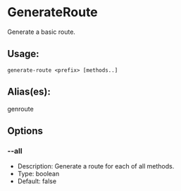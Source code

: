 # GenerateRoute
Generate a basic route.
## Usage:
```
generate-route <prefix> [methods..]
```
## Alias(es):
genroute
## Options
### --all
- Description: Generate a route for each of all methods.
- Type: boolean
- Default: false